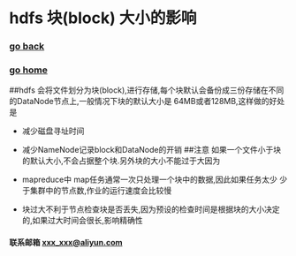 # hdfs 块(block) 大小的影响
### [go back](/hdfs.md)      
### [go home](../README.md)     
##hdfs 会将文件划分为块(block),进行存储,每个块默认会备份成三份存储在不同的DataNode节点上,一般情况下块的默认大小是 64MB或者128MB,这样做的好处是

+ 减少磁盘寻址时间
+ 减少NameNode记录block和DataNode的开销
##注意 如果一个文件小于块的默认大小,不会占据整个块.另外块的大小不能过于大因为

+ mapreduce中 map任务通常一次只处理一个块中的数据,因此如果任务太少 少于集群中的节点数,作业的运行速度会比较慢
+ 块过大不利于节点检查块是否丢失,因为预设的检查时间是根据块的大小决定的,如果过大时间会很长,影响精确性

#### 联系邮箱 xxx_xxx@aliyun.com

